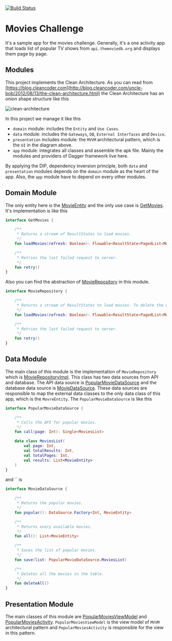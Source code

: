 [![Build Status](https://travis-ci.org/hadilq/MoviesChallenge.svg?branch=master)](https://travis-ci.org/hadilq/MoviesChallenge)

Movies Challenge
===

It's a sample app for the movies challenge. Generally, it's a one activity app that loads list of popular TV shows from 
`api.themoviedb.org` and displays them page by page.

Modules
---
This project implements the Clean Architecture. As you can read from [https://blog.cleancoder.com](http://blog.cleancoder.com/uncle-bob/2012/08/13/the-clean-architecture.html)
the Clean Architecture has an onion shape structure like this

![clean-architecture](https://blog.cleancoder.com/uncle-bob/images/2012-08-13-the-clean-architecture/CleanArchitecture.jpg)

In this project we manage it like this

- `domain` module: includes the `Entity` and `Use Cases`.
- `data` module: includes the `Gateways`, `DB`, `External Interfaces` and `Device`.
- `presentation` includes  module: the `MVVM` architectural pattern, which is the `UI` in the diagram above.
- `app` module: integrates all classes and assemble the apk file. Mainly the modules and providers of Dagger framework live here.

By applying the DIP, dependency inversion principle, both `data` and `presentation` modules depends on the `domain` 
module as the heart of the app. Also, the `app` module have to depend on every other modules.

Domain Module
---
The only entity here is the [MovieEntity](https://github.com/hadilq/MoviesChallenge/blob/master/domain/src/main/java/com/github/hadilq/movieschallenge/domain/entity/MovieEntity.kt) 
and the only use case is [GetMovies](https://github.com/hadilq/MoviesChallenge/blob/master/domain/src/main/java/com/github/hadilq/movieschallenge/domain/usecase/GetMovies.kt).
It's implementation is like this
```kotlin
interface GetMovies {

    /**
     * Returns a stream of ResultStates to load movies.
     */
    fun loadMovies(refresh: Boolean): Flowable<ResultState<PagedList<MovieEntity>>>

    /**
     * Retries the last failed request to server.
     */
    fun retry()
}
```
Also you can find the abstraction of [MovieRepository](https://github.com/hadilq/MoviesChallenge/blob/master/domain/src/main/java/com/github/hadilq/movieschallenge/domain/repository/MovieRepository.kt) 
in this module.
```kotlin
interface MovieRepository {

    /**
     * Returns a stream of ResultStates to load movies. To delete the database, just set the [refresh] to true.
     */
    fun loadMovies(refresh: Boolean): Flowable<ResultState<PagedList<MovieEntity>>>

    /**
     * Retries the last failed request to server.
     */
    fun retry()
}
```

Data Module
---
The main class of this module is the implementation of `MovieRepository` which is [MovieRepositoryImpl](https://github.com/hadilq/MoviesChallenge/blob/master/data/src/main/java/com/github/hadilq/movieschallenge/data/repository/MovieRepositoryImpl.kt).
This class has two data sources from API and database. The API data source is [PopularMovieDataSource](https://github.com/hadilq/MoviesChallenge/blob/master/data/src/main/java/com/github/hadilq/movieschallenge/data/datasource/api/PopularMovieDataSource.kt)
and the database data source is [MovieDataSource](https://github.com/hadilq/MoviesChallenge/blob/master/data/src/main/java/com/github/hadilq/movieschallenge/data/datasource/db/MovieDataSource.kt).
These data sources are responsible to map the external data classes to the only data class of this app, which is the `MovreEntity`.
The `PopularMovieDataSource` is like this
```kotlin
interface PopularMovieDataSource {

    /**
     * Calls the API for popular movies.
     */
    fun call(page: Int): Single<MoviesList>

    data class MoviesList(
        val page: Int,
        val totalResults: Int,
        val totalPages: Int,
        val results: List<MovieEntity>
    )
}
``` 
and `` is
```kotlin
interface MovieDataSource {

    /**
     * Returns the popular movies.
     */
    fun popular(): DataSource.Factory<Int, MovieEntity>

    /**
     * Returns every available movies.
     */
    fun all(): List<MovieEntity>

    /**
     * Saves the list of popular movies.
     */
    fun save(list: PopularMovieDataSource.MoviesList)

    /**
     * Deletes all the movies in the table.
     */
    fun deleteAll()
}
```

Presentation Module
---
The main classes of this module are [PopularMoviesViewModel](https://github.com/hadilq/MoviesChallenge/blob/master/presentation/src/main/java/com/github/hadilq/movieschallenge/presentation/popular/PopularMoviesViewModel.kt)
and [PopularMoviesActivity](https://github.com/hadilq/MoviesChallenge/blob/master/presentation/src/main/java/com/github/hadilq/movieschallenge/presentation/popular/PopularMoviesActivity.kt).
`PopularMoviesViewModel` is the view model of `MVVM` architectural pattern and `PopularMoviesActivity` is responsible for 
the view in this pattern.